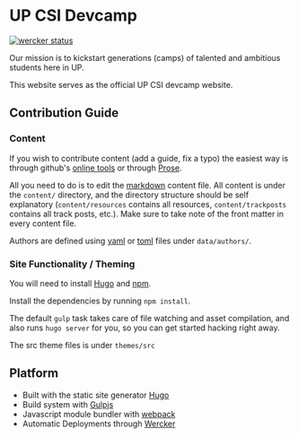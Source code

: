 # UP CSI Devcamp

[![wercker status](https://app.wercker.com/status/03ed7770d56d36667cf22a75c293afb5/m "wercker status")](https://app.wercker.com/project/bykey/03ed7770d56d36667cf22a75c293afb5)

Our mission is to kickstart generations (camps) of talented and ambitious students here in UP.

This website serves as the official UP CSI devcamp website.

## Contribution Guide

### Content

If you wish to contribute content (add a guide, fix a typo) the easiest way is through github's [online tools](https://help.github.com/articles/editing-files-in-another-user-s-repository/) or through [Prose](http://prose.io).

All you need to do is to edit the [markdown](http://daringfireball.net/projects/markdown/) content file. All content is under the `content/` directory, and the directory structure should be self explanatory (`content/resources` contains all resources, `content/trackposts` contains all track posts, etc.). Make sure to take note of the front matter in every content file.

Authors are defined using [yaml](http://yaml.org) or [toml](https://github.com/toml-lang/toml) files under `data/authors/`.

### Site Functionality / Theming

You will need to install [Hugo](http://gohugo.io) and [npm](https://nodejs.org).

Install the dependencies by running `npm install`.

The default `gulp` task takes care of file watching and asset compilation, and also runs `hugo server` for you, so you can get started hacking right away.

The src theme files is under `themes/src`

## Platform

- Built with the static site generator [Hugo](http://gohugo.io)
- Build system with [Gulpjs](http://gulpjs.com)
- Javascript module bundler with [webpack](http://webpack.github.io)
- Automatic Deployments through [Wercker](http://wercker.com)
